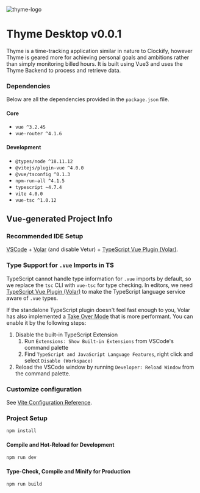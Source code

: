 ![thyme-logo](https://user-images.githubusercontent.com/69500964/214454999-886901d8-1d1c-4d3f-9919-5affc1a3e6b7.svg)




# Thyme Desktop v0.0.1

Thyme is a time-tracking application similar in nature to Clockify, however Thyme is geared more for achieving personal goals and ambitions rather than simply monitoring billed hours. It is built using Vue3 and uses the Thyme Backend to process and retrieve data.

### Dependencies
Below are all the dependencies provided in the `package.json` file.
#### Core
- `vue ^3.2.45`
- `vue-router ^4.1.6`
#### Development
- `@types/node ^18.11.12`
- `@vitejs/plugin-vue ^4.0.0`
- `@vue/tsconfig ^0.1.3`
- `npm-run-all ^4.1.5`
- `typescript ~4.7.4`
- `vite 4.0.0`
- `vue-tsc ^1.0.12`

## Vue-generated Project Info

### Recommended IDE Setup

[VSCode](https://code.visualstudio.com/) + [Volar](https://marketplace.visualstudio.com/items?itemName=Vue.volar) (and disable Vetur) + [TypeScript Vue Plugin (Volar)](https://marketplace.visualstudio.com/items?itemName=Vue.vscode-typescript-vue-plugin).

### Type Support for `.vue` Imports in TS

TypeScript cannot handle type information for `.vue` imports by default, so we replace the `tsc` CLI with `vue-tsc` for type checking. In editors, we need [TypeScript Vue Plugin (Volar)](https://marketplace.visualstudio.com/items?itemName=Vue.vscode-typescript-vue-plugin) to make the TypeScript language service aware of `.vue` types.

If the standalone TypeScript plugin doesn't feel fast enough to you, Volar has also implemented a [Take Over Mode](https://github.com/johnsoncodehk/volar/discussions/471#discussioncomment-1361669) that is more performant. You can enable it by the following steps:

1. Disable the built-in TypeScript Extension
    1) Run `Extensions: Show Built-in Extensions` from VSCode's command palette
    2) Find `TypeScript and JavaScript Language Features`, right click and select `Disable (Workspace)`
2. Reload the VSCode window by running `Developer: Reload Window` from the command palette.

### Customize configuration

See [Vite Configuration Reference](https://vitejs.dev/config/).

### Project Setup

```sh
npm install
```

#### Compile and Hot-Reload for Development

```sh
npm run dev
```

#### Type-Check, Compile and Minify for Production

```sh
npm run build
```
